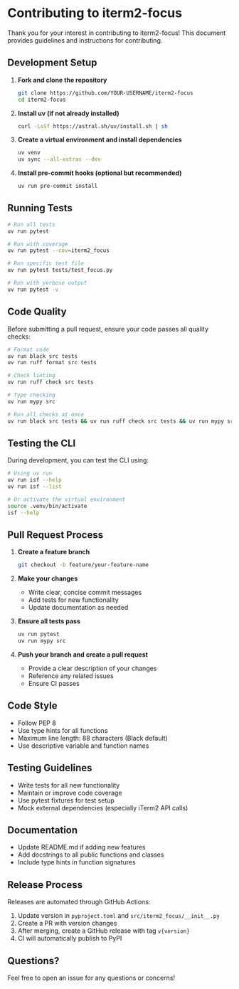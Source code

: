 # Contributing to iterm2-focus

Thank you for your interest in contributing to iterm2-focus! This document provides guidelines and instructions for contributing.

## Development Setup

1. **Fork and clone the repository**
   ```bash
   git clone https://github.com/YOUR-USERNAME/iterm2-focus
   cd iterm2-focus
   ```

2. **Install uv (if not already installed)**
   ```bash
   curl -LsSf https://astral.sh/uv/install.sh | sh
   ```

3. **Create a virtual environment and install dependencies**
   ```bash
   uv venv
   uv sync --all-extras --dev
   ```

4. **Install pre-commit hooks (optional but recommended)**
   ```bash
   uv run pre-commit install
   ```

## Running Tests

```bash
# Run all tests
uv run pytest

# Run with coverage
uv run pytest --cov=iterm2_focus

# Run specific test file
uv run pytest tests/test_focus.py

# Run with verbose output
uv run pytest -v
```

## Code Quality

Before submitting a pull request, ensure your code passes all quality checks:

```bash
# Format code
uv run black src tests
uv run ruff format src tests

# Check linting
uv run ruff check src tests

# Type checking
uv run mypy src

# Run all checks at once
uv run black src tests && uv run ruff check src tests && uv run mypy src && uv run pytest
```

## Testing the CLI

During development, you can test the CLI using:

```bash
# Using uv run
uv run isf --help
uv run isf --list

# Or activate the virtual environment
source .venv/bin/activate
isf --help
```

## Pull Request Process

1. **Create a feature branch**
   ```bash
   git checkout -b feature/your-feature-name
   ```

2. **Make your changes**
   - Write clear, concise commit messages
   - Add tests for new functionality
   - Update documentation as needed

3. **Ensure all tests pass**
   ```bash
   uv run pytest
   uv run mypy src
   ```

4. **Push your branch and create a pull request**
   - Provide a clear description of your changes
   - Reference any related issues
   - Ensure CI passes

## Code Style

- Follow PEP 8
- Use type hints for all functions
- Maximum line length: 88 characters (Black default)
- Use descriptive variable and function names

## Testing Guidelines

- Write tests for all new functionality
- Maintain or improve code coverage
- Use pytest fixtures for test setup
- Mock external dependencies (especially iTerm2 API calls)

## Documentation

- Update README.md if adding new features
- Add docstrings to all public functions and classes
- Include type hints in function signatures

## Release Process

Releases are automated through GitHub Actions:

1. Update version in `pyproject.toml` and `src/iterm2_focus/__init__.py`
2. Create a PR with version changes
3. After merging, create a GitHub release with tag `v{version}`
4. CI will automatically publish to PyPI

## Questions?

Feel free to open an issue for any questions or concerns!